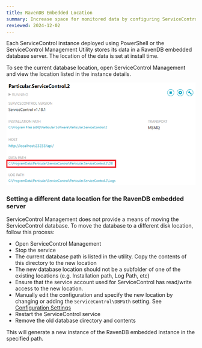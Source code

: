 ```yaml
---
title: RavenDB Embedded Location
summary: Increase space for monitored data by configuring ServiceControl to save data in a location other than the default
reviewed: 2024-12-02
---
```


Each ServiceControl instance deployed using PowerShell or the ServiceControl Management Utility stores its data in a RavenDB embedded database server. The location of the data is set at install time.

To see the current database location, open ServiceControl Management and view the location listed in the instance details.

![](managementutil-instance-datapath.png 'width=500')

### Setting a different data location for the RavenDB embedded server

ServiceControl Management does not provide a means of moving the ServiceControl database. To move the database to a different disk location, follow this process:

 * Open ServiceControl Management
 * Stop the service
 * The current database path is listed in the utility. Copy the contents of this directory to the new location
 * The new database location should not be a subfolder of one of the existing locations (e.g. Installation path, Log Path, etc)
 * Ensure that the service account used for ServiceControl has read/write access to the new location.
 * Manually edit the configuration and specify the new location by changing or adding the `ServiceControl\DBPath` setting. See [Configuration Settings](/servicecontrol/servicecontrol-instances/configuration.md)
 * Restart the ServiceControl service
 * Remove the old database directory and contents

This will generate a new instance of the RavenDB embedded instance in the specified path.
